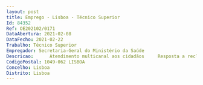 ```yaml
--- 
layout: post
title: Emprego - Lisboa - Técnico Superior
Id: 84352
Ref: OE202102/0171
DataAbertura: 2021-02-08
DataFecho: 2021-02-22
Trabalho: Técnico Superior
Empregador: Secretaria-Geral do Ministério da Saúde
Descricao:  	Atendimento multicanal aos cidadãos  	Resposta a reclamações  	Apoio a comissões e grupos de trabalho  	Apoio, no âmbito da comunicação e das relações públicas, a reuniões e eventos  	Produção de conteúdos escritos, gráficos e audiovisuais  	Funções de recolha, tratamento e difusão de informação de carácter geral ou específico, com interesse para as atividades do Ministério da Saúde, dos profissionais de saúde e dos cidadãos  	Tramitação de atos para publicação em Diário da República.
CodigoPostal: 1049-062 LISBOA
Concelho: Lisboa
Distrito: Lisboa
--- 
```

